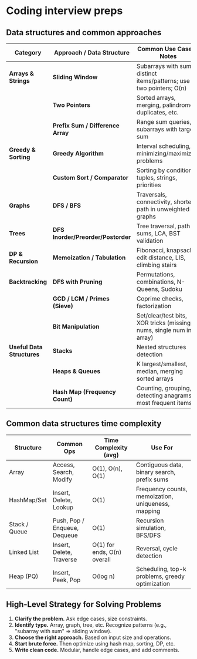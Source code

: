 # Coding interview preps
## Data structures and common approaches
| **Category**               | **Approach / Data Structure**      | **Common Use Cases / Notes**                                         |
|----------------------------|------------------------------------|----------------------------------------------------------------------|
| **Arrays & Strings**       | **Sliding Window**                 | Subarrays with sum/k distinct items/patterns; use two pointers; O(n) |
|                            | **Two Pointers**                   | Sorted arrays, merging, palindromes, duplicates, etc.                |
|                            | **Prefix Sum / Difference Array**  | Range sum queries, subarrays with target sum                         |
| **Greedy & Sorting**       | **Greedy Algorithm**               | Interval scheduling, minimizing/maximizing problems                  |
|                            | **Custom Sort / Comparator**       | Sorting by conditions: tuples, strings, priorities                   |
| **Graphs**                 | **DFS / BFS**                      | Traversals, connectivity, shortest path in unweighted graphs         |
| **Trees**                  | **DFS Inorder/Preorder/Postorder** | Tree traversal, path sums, LCA, BST validation                       |
| **DP & Recursion**         | **Memoization / Tabulation**       | Fibonacci, knapsack, edit distance, LIS, climbing stairs             |
| **Backtracking**           | **DFS with Pruning**               | Permutations, combinations, N-Queens, Sudoku                         |
|                            | **GCD / LCM / Primes (Sieve)**     | Coprime checks, factorization                                        |
|                            | **Bit Manipulation**               | Set/clear/test bits, XOR tricks (missing nums, single num in array)  |
| **Useful Data Structures** | **Stacks**                         | Nested structures detection                                          |
|                            | **Heaps & Queues**                 | K largest/smallest, median, merging sorted arrays                    |
|                            | **Hash Map (Frequency Count)**     | Counting, grouping, detecting anagrams, most frequent items          |

## Common data structures time complexity
| **Structure** | **Common Ops**               | **Time Complexity (avg)**   | **Use For**                                        |
|---------------|------------------------------|-----------------------------|----------------------------------------------------|
| Array         | Access, Search, Modify       | O(1), O(n), O(1)            | Contiguous data, binary search, prefix sums        |
| HashMap/Set   | Insert, Delete, Lookup       | O(1)                        | Frequency counts, memoization, uniqueness, mapping |
| Stack / Queue | Push, Pop / Enqueue, Dequeue | O(1)                        | Recursion simulation, BFS/DFS                      |
| Linked List   | Insert, Delete, Traverse     | O(1) for ends, O(n) overall | Reversal, cycle detection                          |
| Heap (PQ)     | Insert, Peek, Pop            | O(log n)                    | Scheduling, top-k problems, greedy optimization    |

## **High-Level Strategy for Solving Problems**

1. **Clarify the problem.** Ask edge cases, size constraints.
2. **Identify type.** Array, graph, tree, etc. Recognize patterns (e.g., "subarray with sum" => sliding window).
3. **Choose the right approach.** Based on input size and operations.
4. **Start brute force.** Then optimize using hash map, sorting, DP, etc.
5. **Write clean code.** Modular, handle edge cases, and add comments.